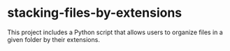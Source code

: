 # stacking-files-by-extensions
This project includes a Python script that allows users to organize files in a given folder by their extensions.
